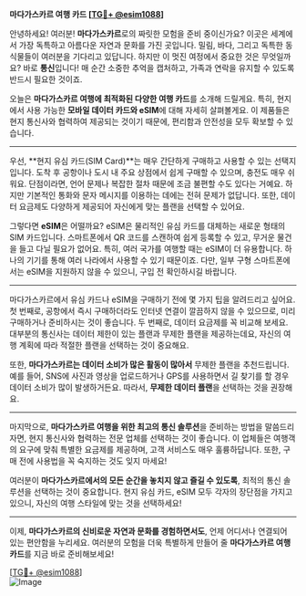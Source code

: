 **마다가스카르 여행 카드 [[TG💪+ @esim1088](https://t.me/s/esim1088)]**

안녕하세요! 여러분! **마다가스카르**로의 짜릿한 모험을 준비 중이신가요? 이곳은 세계에서 가장 독특하고 아름다운 자연과 문화를 가진 곳입니다. 밀림, 바다, 그리고 독특한 동식물들이 여러분을 기다리고 있답니다. 하지만 이 멋진 여정에서 중요한 것은 무엇일까요? 바로 **통신**입니다! 매 순간 소중한 추억을 캡처하고, 가족과 연락을 유지할 수 있도록 반드시 필요한 것이죠.

오늘은 **마다가스카르 여행에 최적화된 다양한 여행 카드**를 소개해 드릴게요. 특히, 현지에서 사용 가능한 **모바일 데이터 카드와 eSIM**에 대해 자세히 살펴볼게요. 이 제품들은 현지 통신사와 협력하여 제공되는 것이기 때문에, 편리함과 안전성을 모두 확보할 수 있습니다.

---

우선, **현지 유심 카드(SIM Card)**는 매우 간단하게 구매하고 사용할 수 있는 선택지입니다. 도착 후 공항이나 도시 내 주요 상점에서 쉽게 구매할 수 있으며, 충전도 매우 쉬워요. 단점이라면, 언어 문제나 복잡한 절차 때문에 조금 불편할 수도 있다는 거예요. 하지만 기본적인 통화와 문자 메시지를 이용하는 데에는 전혀 문제가 없답니다. 또한, 데이터 요금제도 다양하게 제공되어 자신에게 맞는 플랜을 선택할 수 있어요.

그렇다면 **eSIM**은 어떨까요? eSIM은 물리적인 유심 카드를 대체하는 새로운 형태의 SIM 카드입니다. 스마트폰에서 QR 코드를 스캔하여 쉽게 등록할 수 있고, 무거운 물건을 들고 다닐 필요가 없어요. 특히, 여러 국가를 여행할 때는 eSIM이 더 유용합니다. 하나의 기기를 통해 여러 나라에서 사용할 수 있기 때문이죠. 다만, 일부 구형 스마트폰에서는 eSIM을 지원하지 않을 수 있으니, 구입 전 확인하시길 바랍니다.

---

마다가스카르에서 유심 카드나 eSIM을 구매하기 전에 몇 가지 팁을 알려드리고 싶어요. 첫 번째로, 공항에서 즉시 구매하더라도 인터넷 연결이 깔끔하지 않을 수 있으므로, 미리 구매하거나 준비하시는 것이 좋습니다. 두 번째로, 데이터 요금제를 꼭 비교해 보세요. 대부분의 통신사는 데이터 제한이 있는 플랜과 무제한 플랜을 제공하는데요, 자신의 여행 계획에 따라 적절한 플랜을 선택하는 것이 중요해요.

또한, **마다가스카르는 데이터 소비가 많은 활동이 많아서** 무제한 플랜을 추천드립니다. 예를 들어, SNS에 사진과 영상을 업로드하거나 GPS를 사용하면서 길 찾기를 할 경우 데이터 소비가 많이 발생하거든요. 따라서, **무제한 데이터 플랜**을 선택하는 것을 권장해요. 

---

마지막으로, **마다가스카르 여행을 위한 최고의 통신 솔루션**을 준비하는 방법을 말씀드리자면, 현지 통신사와 협력하는 전문 업체를 선택하는 것이 좋습니다. 이 업체들은 여행객의 요구에 맞춰 특별한 요금제를 제공하며, 고객 서비스도 매우 훌륭하답니다. 또한, 구매 전에 사용법을 꼭 숙지하는 것도 잊지 마세요!

여러분이 **마다가스카르에서의 모든 순간을 놓치지 않고 즐길 수 있도록**, 최적의 통신 솔루션을 선택하는 것이 중요합니다. 현지 유심 카드, eSIM 모두 각자의 장단점을 가지고 있으니, 자신의 여행 스타일에 맞는 것을 선택하세요!

---

이제, **마다가스카르의 신비로운 자연과 문화를 경험하면서도**, 언제 어디서나 연결되어 있는 편안함을 누리세요. 여러분의 모험을 더욱 특별하게 만들어 줄 **마다가스카르 여행 카드**를 지금 바로 준비해보세요!

[[TG💪+ @esim1088](https://t.me/s/esim1088)]  
![Image](https://i.postimg.cc/Y0z9fWf4/image.png)